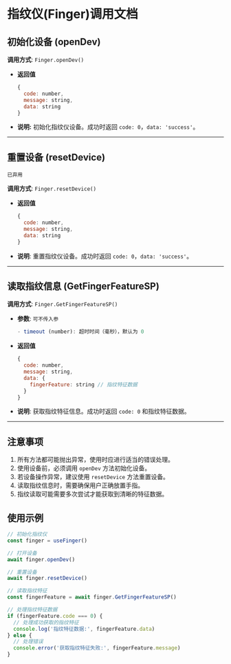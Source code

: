 # 指纹仪(Finger)调用文档

## 初始化设备 (openDev)

**调用方式**: `Finger.openDev()`

- **返回值**
  ```js
  { 
    code: number, 
    message: string, 
    data: string 
  }
  ```

- **说明:** 初始化指纹仪设备。成功时返回 `code: 0`，`data: 'success'`。

------

## 重置设备 (resetDevice) 

`已弃用`

**调用方式**: `Finger.resetDevice()`

- **返回值**
  ```js
  { 
    code: number, 
    message: string, 
    data: string 
  }
  ```

- **说明**: 重置指纹仪设备。成功时返回 `code: 0`，`data: 'success'`。

------

## 读取指纹信息 (GetFingerFeatureSP)

**调用方式**: `Finger.GetFingerFeatureSP()`

- **参数**: `可不传入参`
  ```ts
  - timeout (number): 超时时间（毫秒），默认为 0
  ```

- **返回值**
  ```js
  { 
    code: number, 
    message: string, 
    data: {
      fingerFeature: string // 指纹特征数据
    }
  }
  ```

- **说明**: 获取指纹特征信息。成功时返回 `code: 0` 和指纹特征数据。

------

## 注意事项

1. 所有方法都可能抛出异常，使用时应进行适当的错误处理。
2. 使用设备前，必须调用 `openDev` 方法初始化设备。
3. 若设备操作异常，建议使用 `resetDevice` 方法重置设备。
4. 读取指纹信息时，需要确保用户正确放置手指。
5. 指纹读取可能需要多次尝试才能获取到清晰的特征数据。

## 使用示例

```typescript
// 初始化指纹仪
const finger = useFinger()

// 打开设备
await finger.openDev()

// 重置设备
await finger.resetDevice()

// 读取指纹特征
const fingerFeature = await finger.GetFingerFeatureSP()

// 处理指纹特征数据
if (fingerFeature.code === 0) {
  // 处理成功获取的指纹特征
  console.log('指纹特征数据:', fingerFeature.data)
} else {
  // 处理错误
  console.error('获取指纹特征失败:', fingerFeature.message)
}
```
